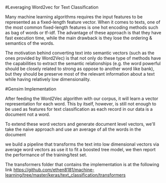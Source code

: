 #Leveraging Word2vec for Text Classification

Many machine learning algorithms requires the input features to be represented as a fixed-length feature vector. When it comes to texts, one of the most common fixed-length features is one hot encoding methods such as bag of words or tf-idf. The advantage of these approach is that they have fast execution time, while the main drawback is they lose the ordering & semantics of the words.

The motivation behind converting text into semantic vectors (such as the ones provided by Word2Vec) is that not only do these type of methods have the capabilities to extract the semantic relationships (e.g. the word powerful should be closely related to strong as oppose to another word like bank), but they should be preserve most of the relevant information about a text while having relatively low dimensionality.


#Gensim Implementation

After feeding the Word2Vec algorithm with our corpus, it will learn a vector representation for each word. This by itself, however, is still not enough to be used as features for text classification as each record in our data is a document not a word.

To extend these word vectors and generate document level vectors, we'll take the naive approach and use an average of all the words in the document

we build a pipeline that transforms the text into low dimensional vectors via average word vectors as use it to fit a boosted tree model, we then report the performance of the training/test set.

The transformers folder that contains the implementation is at the following link https://github.com/ethen8181/machine-learning/tree/master/keras/text_classification/transformers
